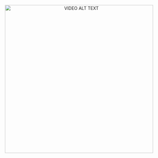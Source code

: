<p align="center">
  <a href="https://www.youtube.com/watch?v=v8nQRuoVI6A">
    <img src="https://img.youtube.com/vi/v8nQRuoVI6A/0.jpg" alt="VIDEO ALT TEXT" width="480">
  </a>
</p>

